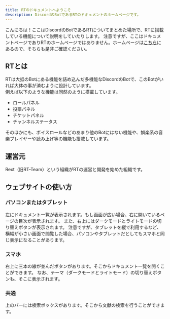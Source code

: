 ```yaml
---
title: RTのドキュメントへようこそ
description: DiscordのBotであるRTのドキュメントのホームページです。
---
```

こんにちは！ここはDiscordのBotであるRTについてまとめた場所で、RTに搭載している機能について説明をしていたりします。
注意ですが、ここはドキュメントページでありRTのホームページではありません。ホームページは[こちら](https://rt.rext.dev/)にあるので、そちらも是非ご確認ください。

## RTとは
RTは大抵のBotにある機能を詰め込んだ多機能なDiscordのBotで、このBotがいれば大体の事が済むように設計しています。  
例えば以下のような機能は同然のように搭載しています。
- ロールパネル
- 投票パネル
- チケットパネル
- チャンネルステータス

そのほかにも、ボイスロールなどのあまり他のBotにはない機能や、娯楽系の音楽プレイヤーや読み上げ等の機能も搭載しています。

## 運営元
Rext（旧RT-Team）という組織がRTの運営と開発を始めた組織です。

## ウェブサイトの使い方
### パソコンまたはタブレット
左にドキュメント一覧が表示されます。もし画面が広い場合、右に開いているページの目次が表示されます。
また、右上にはダークモードとライトモードの切り替えボタンが表示されます。
注意ですが、タブレットを縦で利用するなど、横幅が小さい画面で閲覧した場合、パソコンやタブレットだとしてもスマホと同じ表示になることがあります。
### スマホ
右上に三本の線が並んだボタンがあります。そこからドキュメント一覧を開くことができます。
なお、テーマ（ダークモードとライトモード）の切り替えボタンも、そこに表示されます。
### 共通
上のバーには検索ボックスがあります。そこから文献の検索を行うことができます。